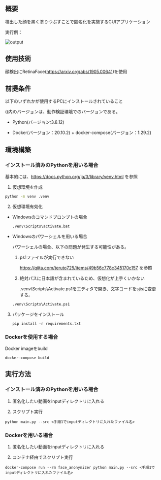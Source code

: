 ## 概要

検出した顔を黒く塗りつぶすことで匿名化を実施するCUIアプリケーション

実行例：

![output](example.gif)

## 使用技術

顔検出にRetinaFace(https://arxiv.org/abs/1905.00641)を使用

## 前提条件

以下のいずれかが使用するPCにインストールされていること

()内のバージョンは、動作検証環境でのバージョンである。

* Python(バージョン:3.8.12)

* Docker(バージョン：20.10.2) + docker-compose(バージョン：1.29.2)

## 環境構築

### インストール済みのPythonを用いる場合

基本的には、https://docs.python.org/ja/3/library/venv.html を参照

1. 仮想環境を作成

```bash
python -m venv .venv
```

2. 仮想環境有効化

* Windowsのコマンドプロンプトの場合

    ```bash
    .venv\Scripts\activate.bat
    ```

* Windowsのパワーシェルを用いる場合

    パワーシェルの場合、以下の問題が発生する可能性がある。

    1. ps1ファイルが実行できない

        https://qiita.com/teruto725/items/49b56c778c345170c157 を参照

    2. 絶対パスに日本語が含まれているため、仮想化が上手くいかない

        .venv\Scripts\Activate.ps1をエディタで開き、文字コードをsjisに変更する。

    ```bash
    .venv\Scripts\Activate.ps1
    ```

3. パッケージをインストール

    ```
    pip install -r requirements.txt
    ```

### Dockerを使用する場合

Docker imageをbuild

```
docker-compose build
```

## 実行方法

### インストール済みのPythonを用いる場合

1. 匿名化したい動画をinputディレクトリに入れる

2. スクリプト実行

```
python main.py --src <手順1でinputディレクトリに入れたファイル名>
```

### Dockerを用いる場合

1. 匿名化したい動画をinputディレクトリに入れる

2. コンテナ経由でスクリプト実行

```
docker-compose run --rm face_anonymizer python main.py --src <手順1でinputディレクトリに入れたファイル名>
```
